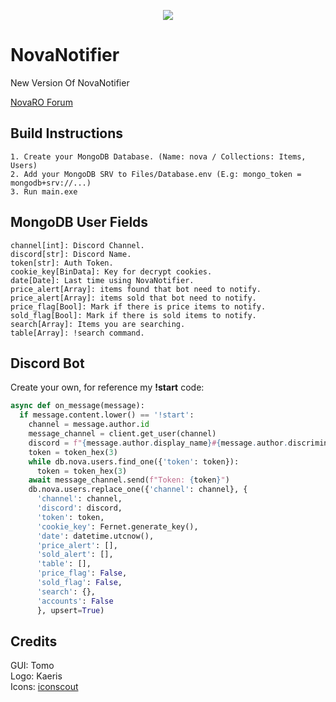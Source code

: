 <p align="center">
  <img src="https://user-images.githubusercontent.com/13533421/217091989-a6c83344-c818-4abc-abd0-6eab549fa337.png">
</p>

# NovaNotifier
New Version Of NovaNotifier 
  
[NovaRO Forum](https://www.novaragnarok.com/forum/topic/11837-nova-market-notifier) 

## Build Instructions
    1. Create your MongoDB Database. (Name: nova / Collections: Items, Users)   
    2. Add your MongoDB SRV to Files/Database.env (E.g: mongo_token = mongodb+srv://...)
    3. Run main.exe
  
## MongoDB User Fields  
    channel[int]: Discord Channel.  
    discord[str]: Discord Name.  
    token[str]: Auth Token.  
    cookie_key[BinData]: Key for decrypt cookies.  
    date[Date]: Last time using NovaNotifier. 
    price_alert[Array]: items found that bot need to notify.  
    price_alert[Array]: items sold that bot need to notify. 
    price_flag[Bool]: Mark if there is price items to notify.
    sold_flag[Bool]: Mark if there is sold items to notify.
    search[Array]: Items you are searching.
    table[Array]: !search command. 
    
 ## Discord Bot
  Create your own, for reference my **!start** code:

  ```python  
  async def on_message(message):
    if message.content.lower() == '!start':
      channel = message.author.id
      message_channel = client.get_user(channel)
      discord = f"{message.author.display_name}#{message.author.discriminator}"
      token = token_hex(3)
      while db.nova.users.find_one({'token': token}):
        token = token_hex(3)
      await message_channel.send(f"Token: {token}")
      db.nova.users.replace_one({'channel': channel}, {
        'channel': channel,
        'discord': discord,
        'token': token,
        'cookie_key': Fernet.generate_key(),
        'date': datetime.utcnow(),
        'price_alert': [],
        'sold_alert': [],
        'table': [],
        'price_flag': False,
        'sold_flag': False,
        'search': {},
        'accounts': False
        }, upsert=True)
  ```  

## Credits  
GUI: Tomo  
Logo: Kaeris  
Icons: [iconscout](https://iconscout.com/contributors/eva-icons/icons)
